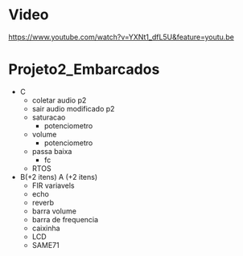 # Video

https://www.youtube.com/watch?v=YXNt1_dfL5U&feature=youtu.be

# Projeto2_Embarcados

- C
    - coletar audio p2
    - sair audio modificado p2
    - saturacao
         - potenciometro
    - volume
        - potenciometro
     - passa baixa
        - fc
    - RTOS
- B(+2 itens) A (+2 itens)
    - FIR variavels
    - echo
    - reverb
    - barra volume
    - barra de frequencia
    - caixinha
    - LCD
    - SAME71
